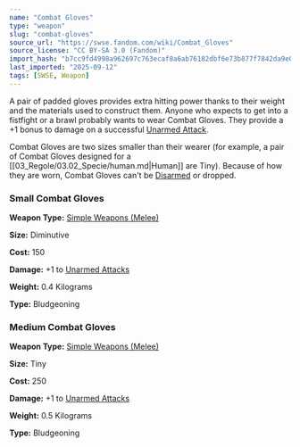 ```yaml
---
name: "Combat Gloves"
type: "weapon"
slug: "combat-gloves"
source_url: "https://swse.fandom.com/wiki/Combat_Gloves"
source_license: "CC BY-SA 3.0 (Fandom)"
import_hash: "b7cc9fd4998a962697c763ecaf8a6ab76182dbf6e73b877f7842da9e0ffac4ed"
last_imported: "2025-09-12"
tags: [SWSE, Weapon]
---
```

A pair of padded gloves provides extra hitting power thanks to their weight and the materials used to construct them. Anyone who expects to get into a fistfight or a brawl probably wants to wear Combat Gloves. They provide a +1 bonus to damage on a successful [Unarmed Attack](https://swse.fandom.com/wiki/Unarmed_Attack).

Combat Gloves are two sizes smaller than their wearer (for example, a pair of Combat Gloves designed for a [[03_Regole/03.02_Specie/human.md|Human]] are Tiny). Because of how they are worn, Combat Gloves can't be [Disarmed](https://swse.fandom.com/wiki/Disarmed) or dropped.

### Small Combat Gloves
**Weapon Type:** [Simple Weapons (Melee)](https://swse.fandom.com/wiki/Simple_Weapons_(Melee))

**Size:** Diminutive

**Cost:** 150

**Damage:** +1 to [Unarmed Attacks](https://swse.fandom.com/wiki/Unarmed_Attacks)

**Weight:** 0.4 Kilograms

**Type:** Bludgeoning

### Medium Combat Gloves
**Weapon Type:** [Simple Weapons (Melee)](https://swse.fandom.com/wiki/Simple_Weapons_(Melee))

**Size:** Tiny

**Cost:** 250

**Damage:** +1 to [Unarmed Attacks](https://swse.fandom.com/wiki/Unarmed_Attacks)

**Weight:** 0.5 Kilograms

**Type:** Bludgeoning